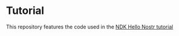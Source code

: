 
# Tutorial

This repository features the code used in the [NDK Hello Nostr tutorial](https://ndkit.com/tutorials/hello-nostr/)
